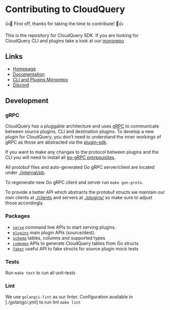 # Contributing to CloudQuery

:+1::tada: First off, thanks for taking the time to contribute! :tada::+1:

This is the repository for CloudQuery SDK. If you are looking for CloudQuery CLI and plugins take a look at our [monorepo](https://github.com/cloudquery/cloudquery)

## Links

- [Homepage](https://cloudquery.io)
- [Documentation](https://docs.cloudquery.io)
- [CLI and Plugins Monorepo](https://github.com/cloudquery/cloudquery)
- [Discord](https://cloudquery.io/discord)

## Development

### gRPC

CloudQuery has a pluggable architecture and uses [gRPC](https://grpc.io/) to communicate between source plugins, CLI and destination plugins. To develop a new plugin for CloudQuery, you don’t need to understand the inner workings of gRPC as those are abstracted via the [plugin-sdk](#packages).

If you want to make any changes to the protocol between plugins and the CLI you will need to install all [go-gRPC prerequisites](https://grpc.io/docs/languages/go/quickstart/#prerequisites).

All protobuf files and auto-generated Go gRPC server/client are located under [./internal/pb](./internal/pb/).

To regenerate new Go gRPC client and server run `make gen-proto`.

To provide a better API which abstracts the protobuf structs we maintain our own clients at [./clients](./clients) and servers at [./plugins/](./plugins/) so make sure to adjust those accordingly.

### Packages

- [`serve`](./serve) command line APIs to start serving plugins.
- [`plugins`](./plugins/) main plugin APIs (source/dest).
- [`schema`](./schema/) tables, columns and supported types
- [`codegen`](./codegen) APIs to generate CloudQuery tables from Go structs
- [`faker`](./faker) useful API to fake structs for source plugin mock tests

### Tests

Run `make test` to run all unit-tests

### Lint

We use `golangci-lint` as our linter. Configuration available in [./golangci.yml] to run lint `make lint`
